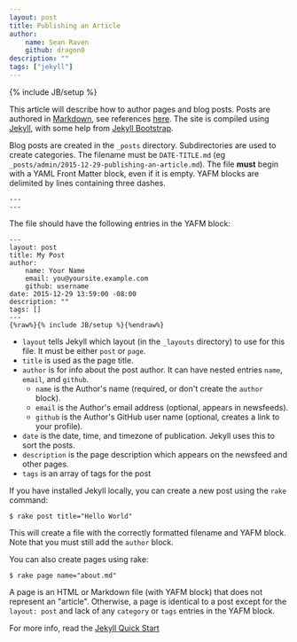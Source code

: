 ```yaml
---
layout: post
title: Publishing an Article
author:
    name: Sean Raven
    github: dragon0
description: ""
tags: ["jekyll"]
---
```

{% include JB/setup %}

[mastering-markdown]: https://guides.github.com/features/mastering-markdown/
[markdown]: http://daringfireball.net/projects/markdown/
[jekyll]: http://jekyllrb.com/
[jekyll bootstrap]: http://jekyllbootstrap.com/

This article will describe how to author pages and blog posts.
Posts are authored in [Markdown][], see references [here][mastering-markdown].
The site is compiled using [Jekyll][], with some help from [Jekyll Bootstrap][].

Blog posts are created in the `_posts` directory.
Subdirectories are used to create categories.
The filename must be `DATE-TITLE.md` (eg `_posts/admin/2015-12-29-publishing-an-article.md`).
The file **must** begin with a YAML Front Matter block, even if it is empty.
YAFM blocks are delimited by lines containing three dashes.

    ---
    ---

The file should have the following entries in the YAFM block:


    ---
    layout: post
    title: My Post
    author:
        name: Your Name
        email: you@yoursite.example.com
        github: username
    date: 2015-12-29 13:59:00 -08:00
    description: ""
    tags: []
    ---
    {%raw%}{% include JB/setup %}{%endraw%}

- `layout` tells Jekyll which layout (in the `_layouts` directory) to use for
this file. It must be either `post` or `page`.
- `title` is used as the page title.
- `author` is for info about the post author. It can have nested entries `name`, `email`, and `github`.
    - `name` is the Author's name (required, or don't create the `author` block).
    - `email` is the Author's email address (optional, appears in newsfeeds).
    - `github` is the Author's GitHub user name (optional, creates a link to your profile).
- `date` is the date, time, and timezone of publication. Jekyll uses this to sort the posts.
- `description` is the page description which appears on the newsfeed and other pages.
- `tags` is an array of tags for the post


If you have installed Jekyll locally, you can create a new post using the `rake` command:

    $ rake post title="Hello World"

This will create a file with the correctly formatted filename and YAFM block.
Note that you must still add the `author` block.

You can also create pages using rake:

    $ rake page name="about.md"

A page is an HTML or Markdown file (with YAFM block) that does not represent
an "article".
Otherwise, a page is identical to a post except for the `layout: post` 
and lack of any `category` or `tags` entries in the YAFM block.

For more info, read the [Jekyll Quick Start](http://jekyllbootstrap.com/usage/jekyll-quick-start.html)


